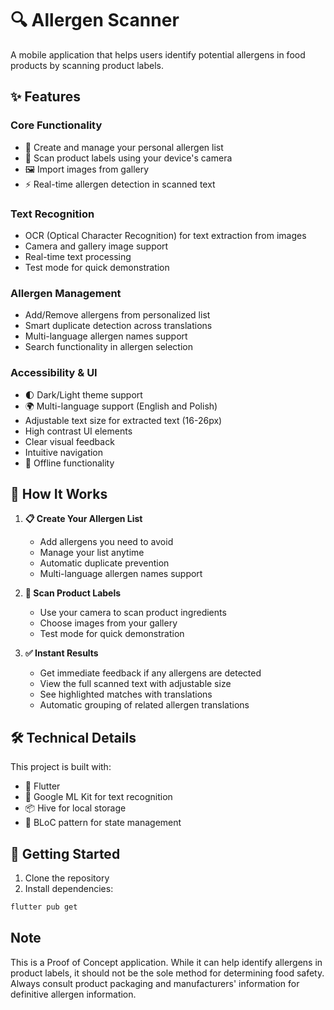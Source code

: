 # 🔍 Allergen Scanner

A mobile application that helps users identify potential allergens in food products by scanning product labels.

## ✨ Features

### Core Functionality
- 📝 Create and manage your personal allergen list
- 📸 Scan product labels using your device's camera
- 🖼️ Import images from gallery
- ⚡️ Real-time allergen detection in scanned text

### Text Recognition
- OCR (Optical Character Recognition) for text extraction from images
- Camera and gallery image support
- Real-time text processing
- Test mode for quick demonstration

### Allergen Management
- Add/Remove allergens from personalized list
- Smart duplicate detection across translations
- Multi-language allergen names support
- Search functionality in allergen selection

### Accessibility & UI
- 🌓 Dark/Light theme support
- 🌍 Multi-language support (English and Polish)
- Adjustable text size for extracted text (16-26px)
- High contrast UI elements
- Clear visual feedback
- Intuitive navigation
- 🔄 Offline functionality

## 🚀 How It Works

1. **📋 Create Your Allergen List**
   - Add allergens you need to avoid
   - Manage your list anytime
   - Automatic duplicate prevention
   - Multi-language allergen names support

2. **📱 Scan Product Labels**
   - Use your camera to scan product ingredients
   - Choose images from your gallery
   - Test mode for quick demonstration

3. **✅ Instant Results**
   - Get immediate feedback if any allergens are detected
   - View the full scanned text with adjustable size
   - See highlighted matches with translations
   - Automatic grouping of related allergen translations

## 🛠 Technical Details

This project is built with:
- 💙 Flutter
- 🤖 Google ML Kit for text recognition
- 📦 Hive for local storage
- 🔄 BLoC pattern for state management

## 🏁 Getting Started

1. Clone the repository
2. Install dependencies:
```bash
flutter pub get
```

## Note
This is a Proof of Concept application. While it can help identify allergens in product labels, it should not be the sole method for determining food safety. Always consult product packaging and manufacturers' information for definitive allergen information.
